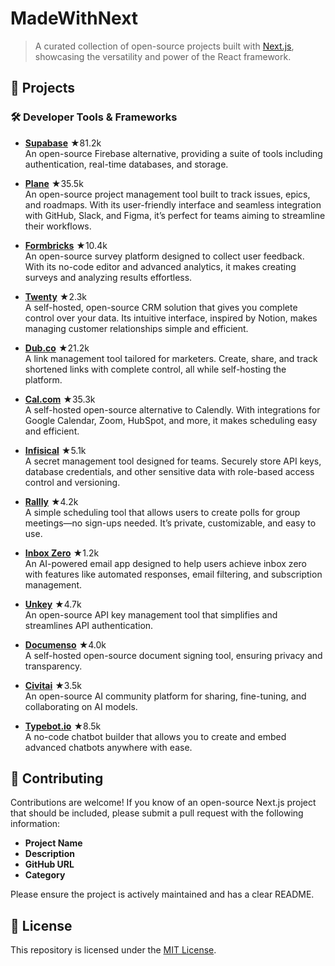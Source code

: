 # MadeWithNext

> A curated collection of open-source projects built with [Next.js](https://nextjs.org), showcasing the versatility and power of the React framework.

## 🌟 Projects

### 🛠️ Developer Tools & Frameworks

- **[Supabase](https://github.com/supabase/supabase)** ★81.2k  
  An open-source Firebase alternative, providing a suite of tools including authentication, real-time databases, and storage.

- **[Plane](https://github.com/makeplane/plane)** ★35.5k  
  An open-source project management tool built to track issues, epics, and roadmaps. With its user-friendly interface and seamless integration with GitHub, Slack, and Figma, it’s perfect for teams aiming to streamline their workflows.

- **[Formbricks](https://github.com/formbricks/formbricks)** ★10.4k  
  An open-source survey platform designed to collect user feedback. With its no-code editor and advanced analytics, it makes creating surveys and analyzing results effortless.

- **[Twenty](https://github.com/twentyhq/twenty)** ★2.3k  
  A self-hosted, open-source CRM solution that gives you complete control over your data. Its intuitive interface, inspired by Notion, makes managing customer relationships simple and efficient.

- **[Dub.co](https://github.com/dubinc/dub)** ★21.2k  
  A link management tool tailored for marketers. Create, share, and track shortened links with complete control, all while self-hosting the platform.

- **[Cal.com](https://github.com/calcom/cal.com)** ★35.3k  
  A self-hosted open-source alternative to Calendly. With integrations for Google Calendar, Zoom, HubSpot, and more, it makes scheduling easy and efficient.

- **[Infisical](https://github.com/Infisical/infisical)** ★5.1k  
  A secret management tool designed for teams. Securely store API keys, database credentials, and other sensitive data with role-based access control and versioning.

- **[Rallly](https://github.com/lukevella/rallly)** ★4.2k  
  A simple scheduling tool that allows users to create polls for group meetings—no sign-ups needed. It’s private, customizable, and easy to use.

- **[Inbox Zero](https://github.com/elie222/inbox-zero)** ★1.2k  
  An AI-powered email app designed to help users achieve inbox zero with features like automated responses, email filtering, and subscription management.

- **[Unkey](https://github.com/unkeyed/unkey)** ★4.7k  
  An open-source API key management tool that simplifies and streamlines API authentication.

- **[Documenso](https://github.com/documenso/documenso)** ★4.0k  
  A self-hosted open-source document signing tool, ensuring privacy and transparency.

- **[Civitai](https://github.com/civitai/civitai)** ★3.5k  
  An open-source AI community platform for sharing, fine-tuning, and collaborating on AI models.

- **[Typebot.io](https://github.com/baptisteArno/typebot.io)** ★8.5k  
  A no-code chatbot builder that allows you to create and embed advanced chatbots anywhere with ease.

## 🤝 Contributing

Contributions are welcome! If you know of an open-source Next.js project that should be included, please submit a pull request with the following information:

- **Project Name**
- **Description**
- **GitHub URL**
- **Category**

Please ensure the project is actively maintained and has a clear README.

## 📄 License

This repository is licensed under the [MIT License](LICENSE).
